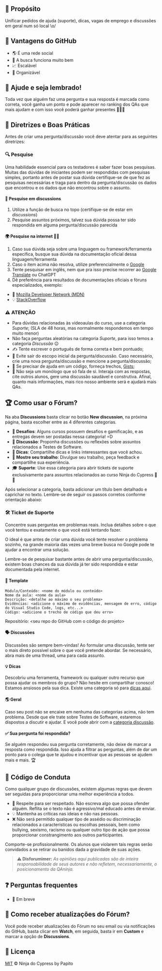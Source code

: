 ## 🎯 Propósito

Unificar pedidos de ajuda (suporte), dicas, vagas de emprego e discussões em geral num só local \o/

## 🚀 Vantagens do GitHub

- 🌎 É uma rede social
- 🔎 A busca funciona muito bem
- 📈 Escalável
- 📂 Organizável

## 🙌 Ajude e seja lembrado!

Toda vez que alguém faz uma pergunta e sua resposta é marcada como correta, você ganha um ponto e pode aparecer no ranking dos QAs que mais ajudam e com isso você poderá ganhar presentes 🎁🤜🤛

## 📜 Diretrizes e Boas Práticas

Antes de criar uma pergunta/discussão você deve atentar para as seguintes diretrizes:

### 🔍 Pesquise

Uma habilidade essencial para os testadores é saber fazer boas pesquisas. Muitas das dúvidas de iniciantes podem ser respondidas com pesquisas simples, portanto antes de postar sua dúvida certifique-se de que fez as pesquisas necessárias e traga para dentro da pergunta/discussão os dados que encontrou e os dados que não encontrou sobre o assunto.

#### 🔎 Pesquise em discussions

1. Utilize a função de busca no topo (certifique-se de estar em *discussions*)
2. Pesquise assuntos próximos, talvez sua dúvida possa ter sido respondida em alguma pergunta/discussão parecida

#### 🌍 Pesquise na internet 🤜🤛

1. Caso sua dúvida seja sobre uma linguagem ou framework/ferramenta específica, busque sua dúvida na documentação oficial dessa linguagem/ferramenta
2. Caso o item acima não resolva, utilize preferencialmente o [Google](https://www.google.com/)
3. Tente pesquisar em inglês, nem que pra isso precise recorrer ao [Google Translate](https://translate.google.com/) ou ChatGPT
4. Dê preferência para resultados de documentações oficiais e fóruns especializados, exemplo:

- 📘 [Mozilla Developer Network (MDN)](https://developer.mozilla.org/pt-BR/)
- 💡 [StackOverflow](https://stackoverflow.com/)

### ⚠️ ATENÇÃO

- Para dúvidas relacionadas às videoaulas do curso, use a categoria *Suporte*; (SLA de 48 horas, mas normalmente respondemos em tempo muito menor)
- Não faça perguntas aleatórias na categoria *Suporte*, para isso temos a categoria *Discussão* 😉
- ✍️ Tente escrever o português de forma correta e bem pontuado;
- 🔄 Evite sair do escopo inicial da pergunta/discussão. Caso necessário, crie uma nova pergunta/discussão e mencione a pergunta/discussão;
- 📝 Se precisar de ajuda em um código, forneça trechos, [Gists](https://gist.github.com/);
- 💬 Não seja um monólogo que só fala de si. Interaja com as respostas, cite outros alunos, gere uma discussão saudável e construtiva. Afinal, quanto mais informações, mais rico nosso ambiente será e ajudará mais QAs.

## 🏆 Como usar o Fórum?

Na aba **Discussions** basta clicar no botão **New discussion**, na próxima página, basta escolher entre as 4 diferentes categorias.

- 🏅 **Desafios**: Alguns cursos possuem desafios e gamificação, e as entregas devem ser postadas nessa categoria! =D
- 💭 **Discussão**: Proponha discussões ou reflexões sobre assuntos relacionados a Testes de Software.
- 🔗 **Dicas**: Compartilhe dicas e links interessantes que você achou.
- 🎨 **Mostre seu trabalho**: Divulgue seu trabalho, peça feedback e compartilhe sua experiência.
- 🎓 **Suporte**: Use essa categoria para abrir tickets de suporte exclusivamente para assuntos relacionados ao curso Ninja do Cypress 🤜🤛

Após selecionar a categoria, basta adicionar um título bem detalhado e caprichar no texto. Lembre-se de seguir os passos corretos conforme orientação abaixo:

### 🛠️ Ticket de Suporte

Concentre suas perguntas em problemas reais. Inclua detalhes sobre o que você tentou e exatamente o que você está tentando fazer.

O ideal é que antes de criar uma dúvida você tente resolver o problema sozinho, na grande maioria das vezes uma breve busca no Google pode te ajudar a encontrar uma solução.

Lembre-se de pesquisar bastante antes de abrir uma pergunta/discussão, existem boas chances da sua dúvida já ter sido respondida e estar documentada pela internet.

#### 📝 Template

```
Módulo/Conteúdo: <nome do módulo ou conteúdo>
Nome da aula: <nome da aula>
Descrição: <detalhe ao máximo o seu problema>
Evidências: <adicione o máximo de evidências, mensagem de erro, código do Visual Studio Code, logs, etc...>
Código: <adicione o trecho de código que deu erro>
```

Repositório: <seu repo do GitHub com o código do projeto>

#### 🗣️ Discussões

Discussões são sempre bem-vindas! Ao formular uma discussão, tente ser o mais direto possível sobre o que você pretende abordar. Se necessário, abra mais de uma thread, uma para cada assunto.

#### 💡 Dicas

Descobriu uma ferramenta, framework ou qualquer outro recurso que possa ajudar os membros do grupo? Não hesite em compartilhar conosco! Estamos ansiosos pela sua dica. Existe uma categoria só para [dicas aqui](https://github.com/ninjadocypress/forum/discussions/categories/dicas).

#### 🌎 Geral

Caso seu post não se encaixe em nenhuma das categorias acima, não tem problema. Desde que ele trate sobre Testes de Software, estaremos dispostos a discutir e ajudar. E você pode abrir com a [categoria discussão](https://github.com/ninjadocypress/forum/discussions/categories/discussão).

#### ✅ Sua pergunta foi respondida?

Se alguém respondeu sua pergunta corretamente, não deixe de marcar a resposta como respondida. Isso ajuda a filtrar as perguntas, além de dar um ponto para o colega que te ajudou e incentivar que as pessoas se ajudem mais e mais. 🏆

## 📜 Código de Conduta

Como qualquer grupo de discussões, existem algumas regras que devem ser seguidas para proporcionar uma melhor experiência a todos.

- 🤝 Respeite para ser respeitado. Não escreva algo que possa ofender alguém. Reflita se o texto não é agressivo/mal educado antes de enviar.
- 💡 Mantenha as críticas nas ideias e não nas pessoas.
- ❌ Não será permitido qualquer tipo de assédio ou discriminação relacionados a características ou escolhas pessoais, bem como bullying, sexismo, racismo ou qualquer outro tipo de ação que possa proporcionar constrangimento aos outros participantes.

Comporte-se profissionalmente. Os alunos que violarem tais regras serão convidados a se retirar ou banidos dada a gravidade de suas ações.

> **⚠️ Disforumimer:** *As opiniões aqui publicadas são de inteira responsabilidade de seus autores e não refletem, necessariamente, o posicionamento da QAninja.*

## ❓ Perguntas frequentes

- 📌 Em breve

## 🔔 Como receber atualizações do Fórum?

Você pode receber atualizações do Fórum no seu email ou via notificações do GitHub, basta clicar em **Watch**, em seguida, basta ir em **Custom** e marcar a opção de **Discussions**.

## 📜 Licença

[MIT](https://chatgpt.com/c/LICENSE) © Ninja do Cypress by Papito
